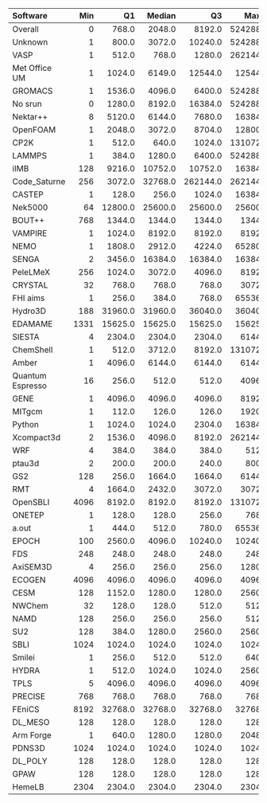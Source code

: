 | Software         |   Min |      Q1 |   Median |       Q3 |    Max |    Jobs |     Nodeh |   PercentUse |   Users |   Projects |
|:-----------------|------:|--------:|---------:|---------:|-------:|--------:|----------:|-------------:|--------:|-----------:|
| Overall          |     0 |   768.0 |   2048.0 |   8192.0 | 524288 | 1506717 | 3846093.6 |        100.0 |     835 |        114 |
| Unknown          |     1 |   800.0 |   3072.0 |  10240.0 | 524288 |  306119 |  660231.0 |         17.2 |     390 |         84 |
| VASP             |     1 |   512.0 |    768.0 |   1280.0 | 262144 |  120133 |  629115.4 |         16.4 |     131 |         15 |
| Met Office UM    |     1 |  1024.0 |   6149.0 |  12544.0 |  12544 |   23531 |  612001.9 |         15.9 |      47 |          5 |
| GROMACS          |     1 |  1536.0 |   4096.0 |   6400.0 | 524288 |    6131 |  242883.0 |          6.3 |      40 |          7 |
| No srun          |     0 |  1280.0 |   8192.0 |  16384.0 | 524288 |   59432 |  228235.9 |          5.9 |     592 |         90 |
| Nektar++         |     8 |  5120.0 |   6144.0 |   7680.0 |  16384 |     866 |  176612.3 |          4.6 |      12 |          3 |
| OpenFOAM         |     1 |  2048.0 |   3072.0 |   8704.0 |  12800 |    2600 |  153853.0 |          4.0 |      44 |         12 |
| CP2K             |     1 |   512.0 |    640.0 |   1024.0 | 131072 |   59449 |  151438.7 |          3.9 |      45 |         10 |
| LAMMPS           |     1 |   384.0 |   1280.0 |   6400.0 | 524288 |    5404 |  144055.5 |          3.7 |      48 |         14 |
| iIMB             |   128 |  9216.0 |  10752.0 |  10752.0 |  16384 |     708 |  107482.7 |          2.8 |       4 |          2 |
| Code_Saturne     |   256 |  3072.0 |  32768.0 | 262144.0 | 262144 |     178 |   93274.5 |          2.4 |       6 |          4 |
| CASTEP           |     1 |   128.0 |    256.0 |   1024.0 |  16384 |  320970 |   88072.3 |          2.3 |      42 |          6 |
| Nek5000          |    64 | 12800.0 |  25600.0 |  25600.0 |  25600 |      57 |   47001.5 |          1.2 |       3 |          3 |
| BOUT++           |   768 |  1344.0 |   1344.0 |   1344.0 |   1344 |     230 |   44713.3 |          1.2 |       1 |          1 |
| VAMPIRE          |     1 |  1024.0 |   8192.0 |   8192.0 |   8192 |     580 |   39669.2 |          1.0 |       9 |          4 |
| NEMO             |     1 |  1808.0 |   2912.0 |   4224.0 |  65280 |    9346 |   36694.4 |          1.0 |      19 |          2 |
| SENGA            |     2 |  3456.0 |  16384.0 |  16384.0 |  16384 |      58 |   33469.1 |          0.9 |       4 |          3 |
| PeleLMeX         |   256 |  1024.0 |   3072.0 |   4096.0 |   8192 |     155 |   30944.9 |          0.8 |       3 |          1 |
| CRYSTAL          |    32 |   768.0 |    768.0 |    768.0 |   3072 |     256 |   29292.8 |          0.8 |       5 |          4 |
| FHI aims         |     1 |   256.0 |    384.0 |    768.0 |  65536 |   87759 |   25561.0 |          0.7 |      18 |          3 |
| Hydro3D          |   188 | 31960.0 |  31960.0 |  36040.0 |  36040 |     138 |   25012.4 |          0.7 |       4 |          2 |
| EDAMAME          |  1331 | 15625.0 |  15625.0 |  15625.0 |  15625 |      51 |   23078.1 |          0.6 |       2 |          1 |
| SIESTA           |     4 |  2304.0 |   2304.0 |   2304.0 |   6144 |     752 |   20509.6 |          0.5 |       3 |          2 |
| ChemShell        |     1 |   512.0 |   3712.0 |   8192.0 | 131072 |    1965 |   19775.4 |          0.5 |      15 |          4 |
| Amber            |     1 |  4096.0 |   6144.0 |   6144.0 |   6144 |     236 |   19171.3 |          0.5 |       1 |          1 |
| Quantum Espresso |    16 |   256.0 |    512.0 |    512.0 |   4096 |    5392 |   18677.6 |          0.5 |      17 |          5 |
| GENE             |     1 |  4096.0 |   4096.0 |   4096.0 |   8192 |     451 |   16369.5 |          0.4 |      11 |          2 |
| MITgcm           |     1 |   112.0 |    126.0 |    126.0 |   1920 |   35024 |   15866.9 |          0.4 |      13 |          3 |
| Python           |     1 |  1024.0 |   1024.0 |   2304.0 |  16384 |  430079 |   15309.9 |          0.4 |      51 |         22 |
| Xcompact3d       |     2 |  1536.0 |   4096.0 |   8192.0 | 262144 |     408 |   15165.8 |          0.4 |      18 |          9 |
| WRF              |     4 |   384.0 |    384.0 |    384.0 |    512 |     337 |   13721.2 |          0.4 |       7 |          4 |
| ptau3d           |     2 |   200.0 |    200.0 |    240.0 |    800 |      52 |    8691.6 |          0.2 |       3 |          2 |
| GS2              |   128 |   256.0 |   1664.0 |   1664.0 |   6144 |     504 |    7962.1 |          0.2 |       5 |          2 |
| RMT              |     4 |  1664.0 |   2432.0 |   3072.0 |   3072 |     186 |    7451.8 |          0.2 |       5 |          1 |
| OpenSBLI         |  4096 |  8192.0 |   8192.0 |   8192.0 | 131072 |       9 |    7134.7 |          0.2 |       2 |          2 |
| ONETEP           |     1 |   128.0 |    128.0 |    256.0 |    768 |   18482 |    5227.5 |          0.1 |      15 |          3 |
| a.out            |     1 |   444.0 |    512.0 |    780.0 |  65536 |     379 |    4469.4 |          0.1 |      13 |          9 |
| EPOCH            |   100 |  2560.0 |   4096.0 |  10240.0 |  10240 |     233 |    3792.9 |          0.1 |       5 |          2 |
| FDS              |   248 |   248.0 |    248.0 |    248.0 |    248 |      89 |    3717.6 |          0.1 |       1 |          1 |
| AxiSEM3D         |     4 |   256.0 |    256.0 |    256.0 |   1280 |     701 |    3657.5 |          0.1 |       1 |          1 |
| ECOGEN           |  4096 |  4096.0 |   4096.0 |   4096.0 |   4096 |       5 |    3083.5 |          0.1 |       1 |          1 |
| CESM             |   128 |  1152.0 |   1280.0 |   1280.0 |   2560 |     116 |    2590.9 |          0.1 |      12 |          2 |
| NWChem           |    32 |   128.0 |    128.0 |    512.0 |    512 |    1609 |    2571.0 |          0.1 |       8 |          4 |
| NAMD             |   128 |   256.0 |    256.0 |    256.0 |    512 |      52 |    1806.8 |          0.0 |       3 |          3 |
| SU2              |   128 |   384.0 |   1280.0 |   2560.0 |   2560 |     186 |    1758.4 |          0.0 |       2 |          1 |
| SBLI             |  1024 |  1024.0 |   1024.0 |   1024.0 |   1024 |       3 |    1544.6 |          0.0 |       1 |          1 |
| Smilei           |     1 |   256.0 |    512.0 |    512.0 |    640 |     698 |    1424.8 |          0.0 |       3 |          1 |
| HYDRA            |     1 |   512.0 |   1024.0 |   1024.0 |   2560 |    4371 |    1017.5 |          0.0 |      13 |          8 |
| TPLS             |     5 |  4096.0 |   4096.0 |   4096.0 |   4096 |      28 |     630.2 |          0.0 |       3 |          1 |
| PRECISE          |   768 |   768.0 |    768.0 |    768.0 |    768 |      18 |     153.1 |          0.0 |       1 |          1 |
| FEniCS           |  8192 | 32768.0 |  32768.0 |  32768.0 |  32768 |       6 |      57.4 |          0.0 |       1 |          1 |
| DL_MESO          |   128 |   128.0 |    128.0 |    128.0 |    128 |       4 |      48.0 |          0.0 |       1 |          1 |
| Arm Forge        |     1 |   640.0 |   1280.0 |   1280.0 |   2048 |     174 |      35.3 |          0.0 |       9 |          7 |
| PDNS3D           |  1024 |  1024.0 |   1024.0 |   1024.0 |   1024 |      12 |       4.9 |          0.0 |       1 |          1 |
| DL_POLY          |   128 |   128.0 |    128.0 |    128.0 |    128 |       2 |       1.7 |          0.0 |       1 |          1 |
| GPAW             |   128 |   128.0 |    128.0 |    128.0 |    128 |       1 |       0.3 |          0.0 |       1 |          1 |
| HemeLB           |  2304 |  2304.0 |   2304.0 |   2304.0 |   2304 |       2 |       0.1 |          0.0 |       1 |          1 |
